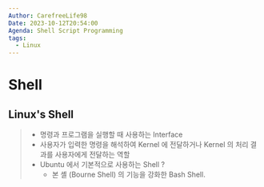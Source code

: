 ```yaml
---
Author: CarefreeLife98
Date: 2023-10-12T20:54:00
Agenda: Shell Script Programming
tags:
  - Linux
---
```

# Shell
## Linux's Shell
> - 명령과 프로그램을 실행할 때 사용하는 Interface
> - 사용자가 입력한 명령을 해석하여 Kernel 에 전달하거나 Kernel 의 처리 결과를 사용자에게 전달하는 역할
> - Ubuntu 에서 기본적으로 사용하는 Shell ?
> 	- 본 셸 (Bourne Shell) 의 기능을 강화한 Bash Shell.